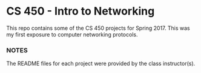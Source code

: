 # CS 450 - Intro to Networking

This repo contains some of the CS 450 projects for Spring 2017. This was my first exposure to computer networking protocols.

### NOTES
The README files for each project were provided by the class instructor(s).